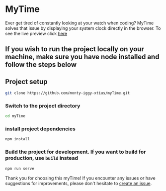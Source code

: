 # MyTime

Ever get tired of constantly looking at your watch when coding? MyTime solves that issue by displaying your system clock directly in the browser. To see the live preview click [here](https://mytime-beta.vercel.app/)

## If you wish to run the project locally on your machine, make sure you have node installed and follow the steps below

## Project setup
```bash
git clone https://github.com/monty-iggy-xtius/myTime.git
```

### Switch to the project directory
```bash
cd myTime
```

### install project dependencies
```bash
npm install
```

### Build the project for development. If you want to build for production, use `build` instead
```bash
npm run serve
```

Thank you for choosing this myTime! If you encounter any issues or have suggestions for improvements, please don't hesitate to [create an issue](https://github.com/monty-iggy-xtius/myTime/issues).